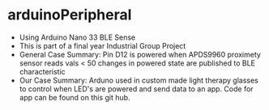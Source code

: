 # arduinoPeripheral

- Using Arduino Nano 33 BLE Sense 
- This is part of a final year Industrial Group Project
- General Case Summary:
 Pin D12 is powered when APDS9960 proximety sensor reads vals < 50
 changes in powered state are published to BLE characteristic
- Our Case Summary:
 Arduno used in custom made light therapy glasses to control when 
 LED's are powered and send data to an app. Code for app can be 
 found on this git hub.
 
 
